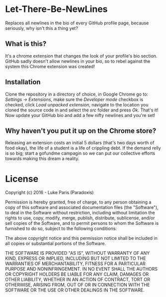 # Let-There-Be-NewLines
Replaces all newlines in the bio of every GitHub profile page, because seriously, why isn't this a thing yet?

## What is this?
It's a chrome extension that changes the look of your profile's bio section.
GitHub sadly doesn't allow newlines in your bio, so to rebel against the system this Chrome extension was created!

## Installation
Clone the repository in a directory of choice, in Google Chrome go to: *Settings -> Extensions*, make sure the *Developer mode* checkbox is checked, click *Load unpacked extension*, navigate to the location you cloned the source code in and select the *src* folder and press *Ok*. That's it! Now update your GitHub bio and add a few nifty newlines and you're set!

## Why haven't you put it up on the Chrome store?
Releasing an extension costs an initial 5 dollars (that's two days worth of food okay), the life of a student is a life of crippling debt.
If the demand relly is so big; start a gofundme campagin so we can put our collective efforts towards making this dream a reality.

# License
Copyright (c) 2016 - Luke Paris (Paradoxis)

Permission is hereby granted, free of charge, to any person obtaining a copy of this software and associated documentation files (the "Software"), to deal in the Software without restriction, including without limitation the rights to use, copy, modify, merge, publish, distribute, sublicense, and/or sell copies of the Software, and to permit persons to whom the Software is furnished to do so, subject to the following conditions:

The above copyright notice and this permission notice shall be included in all copies or substantial portions of the Software.

THE SOFTWARE IS PROVIDED "AS IS", WITHOUT WARRANTY OF ANY KIND, EXPRESS OR IMPLIED, INCLUDING BUT NOT LIMITED TO THE WARRANTIES OF MERCHANTABILITY, FITNESS FOR A PARTICULAR PURPOSE AND NONINFRINGEMENT. IN NO EVENT SHALL THE AUTHORS OR COPYRIGHT HOLDERS BE LIABLE FOR ANY CLAIM, DAMAGES OR OTHER LIABILITY, WHETHER IN AN ACTION OF CONTRACT, TORT OR OTHERWISE, ARISING FROM, OUT OF OR IN CONNECTION WITH THE SOFTWARE OR THE USE OR OTHER DEALINGS IN THE SOFTWARE.
